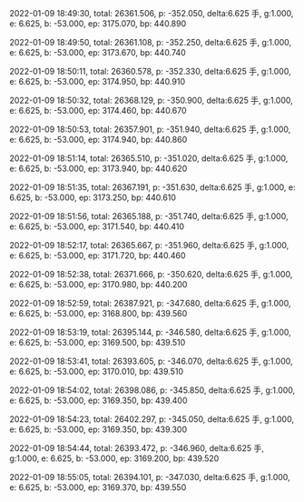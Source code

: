 2022-01-09 18:49:30, total: 26361.506, p: -352.050, delta:6.625 手, g:1.000, e: 6.625, b: -53.000, ep: 3175.070, bp: 440.890

2022-01-09 18:49:50, total: 26361.108, p: -352.250, delta:6.625 手, g:1.000, e: 6.625, b: -53.000, ep: 3173.670, bp: 440.740

2022-01-09 18:50:11, total: 26360.578, p: -352.330, delta:6.625 手, g:1.000, e: 6.625, b: -53.000, ep: 3174.950, bp: 440.910

2022-01-09 18:50:32, total: 26368.129, p: -350.900, delta:6.625 手, g:1.000, e: 6.625, b: -53.000, ep: 3174.460, bp: 440.670

2022-01-09 18:50:53, total: 26357.901, p: -351.940, delta:6.625 手, g:1.000, e: 6.625, b: -53.000, ep: 3174.940, bp: 440.860

2022-01-09 18:51:14, total: 26365.510, p: -351.020, delta:6.625 手, g:1.000, e: 6.625, b: -53.000, ep: 3173.940, bp: 440.620

2022-01-09 18:51:35, total: 26367.191, p: -351.630, delta:6.625 手, g:1.000, e: 6.625, b: -53.000, ep: 3173.250, bp: 440.610

2022-01-09 18:51:56, total: 26365.188, p: -351.740, delta:6.625 手, g:1.000, e: 6.625, b: -53.000, ep: 3171.540, bp: 440.410

2022-01-09 18:52:17, total: 26365.667, p: -351.960, delta:6.625 手, g:1.000, e: 6.625, b: -53.000, ep: 3171.720, bp: 440.460

2022-01-09 18:52:38, total: 26371.666, p: -350.620, delta:6.625 手, g:1.000, e: 6.625, b: -53.000, ep: 3170.980, bp: 440.200

2022-01-09 18:52:59, total: 26387.921, p: -347.680, delta:6.625 手, g:1.000, e: 6.625, b: -53.000, ep: 3168.800, bp: 439.560

2022-01-09 18:53:19, total: 26395.144, p: -346.580, delta:6.625 手, g:1.000, e: 6.625, b: -53.000, ep: 3169.500, bp: 439.510

2022-01-09 18:53:41, total: 26393.605, p: -346.070, delta:6.625 手, g:1.000, e: 6.625, b: -53.000, ep: 3170.010, bp: 439.510

2022-01-09 18:54:02, total: 26398.086, p: -345.850, delta:6.625 手, g:1.000, e: 6.625, b: -53.000, ep: 3169.350, bp: 439.400

2022-01-09 18:54:23, total: 26402.297, p: -345.050, delta:6.625 手, g:1.000, e: 6.625, b: -53.000, ep: 3169.350, bp: 439.300

2022-01-09 18:54:44, total: 26393.472, p: -346.960, delta:6.625 手, g:1.000, e: 6.625, b: -53.000, ep: 3169.200, bp: 439.520

2022-01-09 18:55:05, total: 26394.101, p: -347.030, delta:6.625 手, g:1.000, e: 6.625, b: -53.000, ep: 3169.370, bp: 439.550